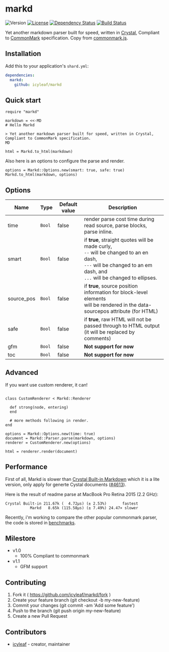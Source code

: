 # markd

![Version](https://img.shields.io/badge/version-1.0-blue.svg)
[![License](https://img.shields.io/badge/license-MIT-green.svg)](https://github.com/icyleaf/markd/blob/master/LICENSE)
[![Dependency Status](https://shards.rocks/badge/github/icyleaf/markd/status.svg)](https://shards.rocks/github/icyleaf/markd)
[![Build Status](https://img.shields.io/circleci/project/github/icyleaf/markd/master.svg?style=flat)](https://circleci.com/gh/icyleaf/markd)

Yet another markdown parser built for speed, written in [Crystal](https://crystal-lang.org), Compliant to [CommonMark](http://spec.commonmark.org) specification. Copy from [commonmark.js](https://github.com/jgm/commonmark.js).

## Installation

Add this to your application's `shard.yml`:

```yaml
dependencies:
  markd:
    github: icyleaf/markd
```

## Quick start

```crystal
require "markd"

markdown = <<-MD
# Hello Markd

> Yet another markdown parser built for speed, written in Crystal, Compliant to CommonMark specification.
MD

html = Markd.to_html(markdown)
```

Also here is an options to configure the parse and render.

```crystal
options = Markd::Options.new(smart: true, safe: true)
Markd.to_html(markdown, options)
```

## Options

Name | Type | Default value | Description |
---|---|---|---
time | `Bool` | false | render parse cost time during read source, parse blocks, parse inline.
smart | `Bool` | false |if **true**, straight quotes will be made curly,<br />`--` will be changed to an en dash,<br />`---` will be changed to an em dash, and<br />`...` will be changed to ellipses.
source_pos | `Bool` | false | if **true**, source position information for block-level elements<br />will be rendered in the data-sourcepos attribute (for HTML)
safe | `Bool` | false | if **true**, raw HTML will not be passed through to HTML output (it will be replaced by comments)
gfm | `Bool` | false | **Not support for now**
toc | `Bool` | false | **Not support for now**

## Advanced

If you want use custom renderer, it can!

```crystal

class CustomRenderer < Markd::Renderer

  def strong(node, entering)
  end

  # more methods following in render.
end

options = Markd::Options.new(time: true)
document = Markd::Parser.parse(markdown, options)
renderer = CustomRenderer.new(options)

html = renderer.render(document)
```

## Performance

First of all, Markd is slower than [Crystal Built-in Markdown](https://crystal-lang.org/api/0.23.0/Markdown.html) which it is a lite version, only apply for generte Cystal documents ([#4613](https://github.com/crystal-lang/crystal/issues/4613)).

Here is the result of readme parse at MacBook Pro Retina 2015 (2.2 GHz):

```
Crystal Built-in 211.67k (  4.72µs) (± 2.53%)       fastest
           Markd   8.65k (115.58µs) (± 7.49%) 24.47× slower
```

Recently, i'm working to compare the other popular commonmark parser, the code is stored in [benchmarks](/benchmarks).

## Milestore

- v1.0
  - 100% Compliant to commonmark
- v1.1
  - GFM support

## Contributing

1. Fork it ( https://github.com/icyleaf/markd/fork )
2. Create your feature branch (git checkout -b my-new-feature)
3. Commit your changes (git commit -am 'Add some feature')
4. Push to the branch (git push origin my-new-feature)
5. Create a new Pull Request

## Contributors

- [icyleaf](https://github.com/icyleaf) - creator, maintainer
